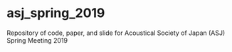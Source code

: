 # asj_spring_2019
Repository of code, paper, and slide for Acoustical Society of Japan (ASJ) Spring Meeting 2019
